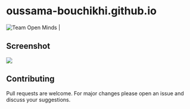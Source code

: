 # oussama-bouchikhi.github.io
![Team Open Minds](https://img.shields.io/badge/Members%20of-Team%20Open%20Minds-blue.svg?color=0099CC)
|[](https://img.shields.io/github/stars/oussamabouchikhi/oussamabouchikhi.github.io?style=social)

## Screenshot
![](demo.gif)

## Contributing
Pull requests are welcome. For major changes please open an issue and discuss your suggestions.
